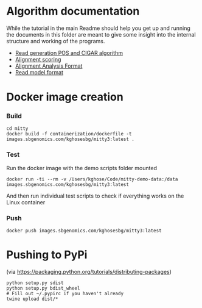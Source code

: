 Algorithm documentation
=======================
While the tutorial in the main Readme should help you get up and running the documents 
in this folder are meant to give some insight into the internal structure and 
working of the programs.
 

- [Read generation POS and CIGAR algorithm](readgeneration.md)
- [Alignment scoring](alignmentscoring.md)
- [Alignment Analysis Format](aaf.md)
- [Read model format](readmodelformat.md)


Docker image creation
=====================

### Build
```
cd mitty
docker build -f containerization/dockerfile -t images.sbgenomics.com/kghosesbg/mitty3:latest .
```

### Test
Run the docker image with the demo scripts folder mounted

```
docker run -ti --rm -v /Users/kghose/Code/mitty-demo-data:/data images.sbgenomics.com/kghosesbg/mitty3:latest
```

And then run individual test scripts to check if everything works on the Linux container

### Push
```
docker push images.sbgenomics.com/kghosesbg/mitty3:latest
```


Pushing to PyPi
===============

(via https://packaging.python.org/tutorials/distributing-packages)

```
python setup.py sdist
python setup.py bdist_wheel
# Fill out ~/.pypirc if you haven't already
twine upload dist/*
```
